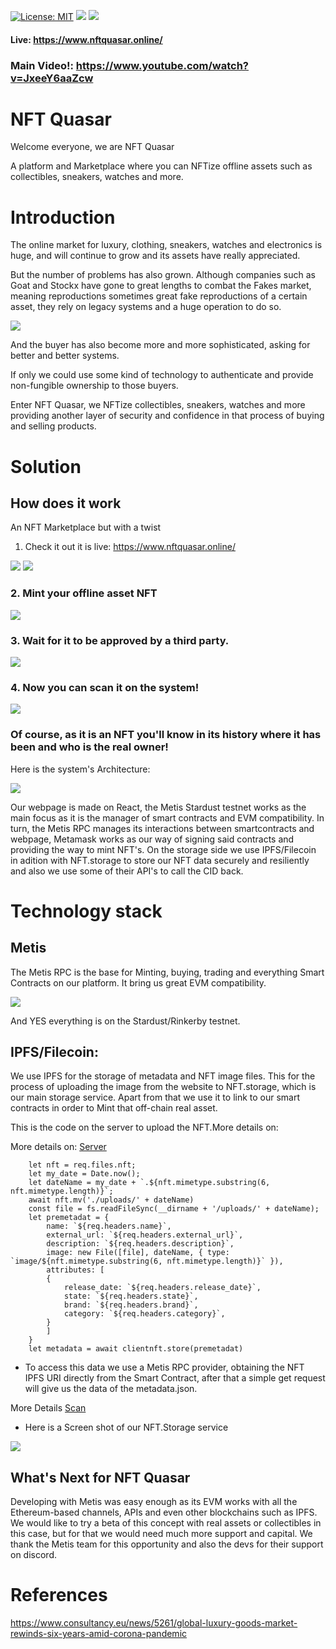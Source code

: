 [![License: MIT](https://img.shields.io/badge/License-MIT-yellow.svg)](https://opensource.org/licenses/MIT) [<img src="https://img.shields.io/badge/View-Website-blue">](https://www.nftquasar.online/) [<img src="https://img.shields.io/badge/View-Video-red">](https://www.youtube.com/watch?v=JxeeY6aaZcw)

#### Live: https://www.nftquasar.online/
### Main Video!: https://www.youtube.com/watch?v=JxeeY6aaZcw

# NFT Quasar

Welcome everyone, we are NFT Quasar

A platform and Marketplace where you can NFTize offline assets such as collectibles, sneakers, watches and more.

# Introduction

The online market for luxury, clothing, sneakers, watches and electronics is huge, and will continue to grow and its assets have really appreciated.

But the number of problems has also grown. Although companies such as Goat and Stockx have gone to great lengths to combat the Fakes market, meaning reproductions sometimes great fake reproductions of a certain asset, they rely on legacy systems and a huge operation to do so.

<img src="https://www.consultancy.eu/illustrations/news/detail/2020-11-19-095145419-Personal-luxury-goods-market-by-generation-_-Personal-luxury-goods-market-by-channel.jpg"> 


And the buyer has also become more and more sophisticated, asking for better and better systems. 

If only we could use some kind of technology to authenticate and provide non-fungible ownership to those buyers.

Enter NFT Quasar, we NFTize collectibles, sneakers, watches and more providing another layer of security and confidence in that process of buying and selling products.

# Solution 

## How does it work

An NFT Marketplace but with a twist

1. Check it out it is live: https://www.nftquasar.online/

<img src="https://i.ibb.co/YZWb9r7/Screenshot-from-2021-12-08-00-30-49.png">

<img src="https://i.ibb.co/P4D6Gf6/wheel2.png">

### 2. Mint your offline asset NFT

<img src="https://i.ibb.co/0BN6pr2/wheel3.png">

### 3. Wait for it to be approved by a third party.

<img src="https://i.ibb.co/G3jR9xJ/Pre-Approve.png">

### 4. Now you can scan it on the system!

<img src="https://i.ibb.co/5xycyyP/lastwheel.png">

### Of course, as it is an NFT you'll know in its history where it has been and who is the real owner!


Here is the system's Architecture:

<img src="https://i.ibb.co/26mPX3k/NFT-Quasar-Diagram.png">

Our webpage is made on React, the Metis Stardust testnet works as the main focus as it is the manager of smart contracts and EVM compatibility. In turn, the Metis RPC manages its interactions between smartcontracts and webpage, Metamask works as our way of signing said contracts and providing the way to mint NFT's. On the storage side we use IPFS/Filecoin in adition with NFT.storage to store our NFT data securely and resiliently and also we use some of their API's to call the CID back.

# Technology stack

## Metis

The Metis RPC is the base for Minting, buying, trading and everything Smart Contracts on our platform. It bring us great EVM compatibility.

<img src="https://i.ibb.co/GV8mQSB/contract.png">

And YES everything is on the Stardust/Rinkerby testnet.

## IPFS/Filecoin:

We use IPFS for the storage of metadata and NFT image files.
This for the process of uploading the image from the website to NFT.storage, which is our main storage service. Apart from that we use it to link to our smart contracts in order to Mint that off-chain real asset.

This is the code on the server to upload the NFT.More details on:

More details on: [Server](./Server/serverv3.js)

        let nft = req.files.nft;
        let my_date = Date.now();
        let dateName = my_date + `.${nft.mimetype.substring(6, nft.mimetype.length)}`;
        await nft.mv('./uploads/' + dateName)
        const file = fs.readFileSync(__dirname + '/uploads/' + dateName);
        let premetadat = {
            name: `${req.headers.name}`,
            external_url: `${req.headers.external_url}`,
            description: `${req.headers.description}`,
            image: new File([file], dateName, { type: `image/${nft.mimetype.substring(6, nft.mimetype.length)}` }),
            attributes: [
            {
                release_date: `${req.headers.release_date}`,
                state: `${req.headers.state}`,
                brand: `${req.headers.brand}`,
                category: `${req.headers.category}`,
            }
            ]
        }
        let metadata = await clientnft.store(premetadat)

- To access this data we use a Metis RPC provider, obtaining the NFT IPFS URI directly from the Smart Contract, after that a simple get request will give us the data of the metadata.json.

More Details [Scan](./WebPage/src/pages/scan.js)


- Here is a Screen shot of our NFT.Storage service

<img src="https://i.ibb.co/pwxkPHC/image.png">

## What's Next for NFT Quasar

Developing with Metis was easy enough as its EVM works with all the Ethereum-based channels, APIs and even other blockchains such as IPFS.
We would like to try a beta of this concept with real assets or collectibles in this case, but for that we would need much more support and capital. We thank the Metis team for this opportunity and also the devs for their support on discord.

# References

https://www.consultancy.eu/news/5261/global-luxury-goods-market-rewinds-six-years-amid-corona-pandemic
